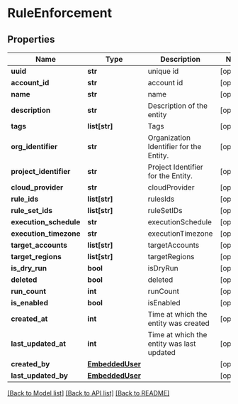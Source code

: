 # RuleEnforcement

## Properties
Name | Type | Description | Notes
------------ | ------------- | ------------- | -------------
**uuid** | **str** | unique id | [optional] 
**account_id** | **str** | account id | [optional] 
**name** | **str** | name | [optional] 
**description** | **str** | Description of the entity | [optional] 
**tags** | **list[str]** | Tags | [optional] 
**org_identifier** | **str** | Organization Identifier for the Entity. | [optional] 
**project_identifier** | **str** | Project Identifier for the Entity. | [optional] 
**cloud_provider** | **str** | cloudProvider | [optional] 
**rule_ids** | **list[str]** | rulesIds | [optional] 
**rule_set_ids** | **list[str]** | ruleSetIDs | [optional] 
**execution_schedule** | **str** | executionSchedule | [optional] 
**execution_timezone** | **str** | executionTimezone | [optional] 
**target_accounts** | **list[str]** | targetAccounts | [optional] 
**target_regions** | **list[str]** | targetRegions | [optional] 
**is_dry_run** | **bool** | isDryRun | [optional] 
**deleted** | **bool** | deleted | [optional] 
**run_count** | **int** | runCount | [optional] 
**is_enabled** | **bool** | isEnabled | [optional] 
**created_at** | **int** | Time at which the entity was created | [optional] 
**last_updated_at** | **int** | Time at which the entity was last updated | [optional] 
**created_by** | [**EmbeddedUser**](EmbeddedUser.md) |  | [optional] 
**last_updated_by** | [**EmbeddedUser**](EmbeddedUser.md) |  | [optional] 

[[Back to Model list]](../README.md#documentation-for-models) [[Back to API list]](../README.md#documentation-for-api-endpoints) [[Back to README]](../README.md)

